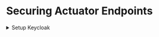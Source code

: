 # Securing Actuator Endpoints 

<details>
  <summary>Setup Keycloak</summary>

### Generate Certificates

```bash
openssl req -newkey rsa:2048 -nodes \
  -keyout server.key.pem -x509 -days 3650 -out server.crt.pem
```

### Run KeyCloak Instace (Docker)

```
docker run  \
    -e KEYCLOAK_ADMIN=admin   \
    -e KEYCLOAK_ADMIN_PASSWORD=password   \
    -e KC_HTTPS_CERTIFICATE_FILE=/opt/keycloak/conf/server.crt.pem   \
    -e KC_HTTPS_CERTIFICATE_KEY_FILE=/opt/keycloak/conf/server.key.pem   \
    -v $PWD/server.crt.pem:/opt/keycloak/conf/server.crt.pem   \
    -v $PWD/server.key.pem:/opt/keycloak/conf/server.key.pem   \
    -p 8443:8443   quay.io/keycloak/keycloak:latest   start-dev
```
 This should open up the admin console of keycloak

 #### Setup a Realm

Log in to Keycloak Admin Console: http://localhost:8080/admin. \
Create a new realm (e.g., actuator-secure).

#### Setup a Client

Navigate to Clients and click Create. 

- Client ID: service-a-client 
- Client Protocol: openid-connect 
- Access Type: confidential \
  
Save and generate a client secret from the Credentials tab. Save this value for later.

</details>
